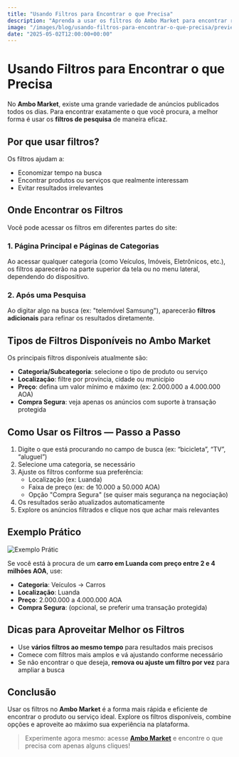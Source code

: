 ```yaml
---
title: "Usando Filtros para Encontrar o que Precisa"
description: "Aprenda a usar os filtros do Ambo Market para encontrar rapidamente os produtos e serviços ideais para você."
image: "/images/blog/usando-filtros-para-encontrar-o-que-precisa/preview.png"
date: "2025-05-02T12:00:00+00:00"
---
```


# Usando Filtros para Encontrar o que Precisa

No **Ambo Market**, existe uma grande variedade de anúncios publicados todos os dias. Para encontrar exatamente o que você procura, a melhor forma é usar os **filtros de pesquisa** de maneira eficaz.

## Por que usar filtros?

Os filtros ajudam a:

- Economizar tempo na busca
- Encontrar produtos ou serviços que realmente interessam
- Evitar resultados irrelevantes

## Onde Encontrar os Filtros

Você pode acessar os filtros em diferentes partes do site:

### 1. Página Principal e Páginas de Categorias

Ao acessar qualquer categoria (como Veículos, Imóveis, Eletrônicos, etc.), os filtros aparecerão na parte superior da tela ou no menu lateral, dependendo do dispositivo.

### 2. Após uma Pesquisa

Ao digitar algo na busca (ex: "telemóvel Samsung"), aparecerão **filtros adicionais** para refinar os resultados diretamente.

## Tipos de Filtros Disponíveis no Ambo Market

Os principais filtros disponíveis atualmente são:

- **Categoria/Subcategoria**: selecione o tipo de produto ou serviço
- **Localização**: filtre por província, cidade ou município
- **Preço**: defina um valor mínimo e máximo (ex: 2.000.000 a 4.000.000 AOA)
- **Compra Segura**: veja apenas os anúncios com suporte à transação protegida

## Como Usar os Filtros — Passo a Passo

1. Digite o que está procurando no campo de busca (ex: “bicicleta”, “TV”, “aluguel”)
2. Selecione uma categoria, se necessário
3. Ajuste os filtros conforme sua preferência:
   - Localização (ex: Luanda)
   - Faixa de preço (ex: de 10.000 a 50.000 AOA)
   - Opção "Compra Segura" (se quiser mais segurança na negociação)
4. Os resultados serão atualizados automaticamente
5. Explore os anúncios filtrados e clique nos que achar mais relevantes

## Exemplo Prático

![Exemplo Prátic](/images/blog/usando-filtros-para-encontrar-o-que-precisa/find-cars.png)

Se você está à procura de um **carro em Luanda com preço entre 2 e 4 milhões AOA**, use:

- **Categoria**: Veículos → Carros
- **Localização**: Luanda
- **Preço**: 2.000.000 a 4.000.000 AOA
- **Compra Segura**: (opcional, se preferir uma transação protegida)

## Dicas para Aproveitar Melhor os Filtros

- Use **vários filtros ao mesmo tempo** para resultados mais precisos
- Comece com filtros mais amplos e vá ajustando conforme necessário
- Se não encontrar o que deseja, **remova ou ajuste um filtro por vez** para ampliar a busca

## Conclusão

Usar os filtros no **Ambo Market** é a forma mais rápida e eficiente de encontrar o produto ou serviço ideal. Explore os filtros disponíveis, combine opções e aproveite ao máximo sua experiência na plataforma.

> Experimente agora mesmo: acesse [**Ambo Market**](https://ambo.market) e encontre o que precisa com apenas alguns cliques!
